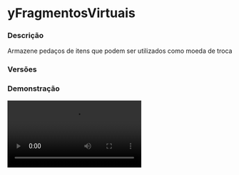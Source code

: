 # yFragmentosVirtuais
<secondary-label ref="utility"/>

### Descrição
Armazene pedaços de itens que podem ser utilizados como moeda de troca

### Versões
<secondary-label ref="1.8"/>
<secondary-label ref="1.9"/>
<secondary-label ref="1.10"/>
<secondary-label ref="1.11"/>
<secondary-label ref="1.12"/>
<secondary-label ref="1.13"/>
<secondary-label ref="1.14"/>
<secondary-label ref="1.15"/>
<secondary-label ref="1.16"/>
<secondary-label ref="1.17"/>
<secondary-label ref="1.18"/>
<secondary-label ref="1.19"/>
<secondary-label ref="1.20"/>
<secondary-label ref="1.21"/>

### Demonstração
<video src="//www.youtube.com/watch?v=aKlZuImwhWI"/>


<chapter title="Comandos" id="commands" collapsible="true">
<code-block lang="plain text">/fragmentos - Abre o menu de fragmentos
/fragmentos shop - Abre o menu de loja
/fragmentos enviar - Envia fragmentos para um jogador
/fragmentos give - Dar fragmentos à um jogador
/fragmentos reload - Recarrega as configurações</code-block>
</chapter>

<chapter title="Permissões" id="permissions" collapsible="true">
<code-block lang="plain text">yfragmentosvirtuais.use - Permissão para o /fragmentos
yfragmentosvirtuais.shop - Permissão para o /fragmentos shop
yfragmentosvirtuais.send - Permissão para o /fragmentos enviar
yfragmentosvirtuais.give - Permissão para o /fragmentos give
yfragmentosvirtuais.reload - Permissão para o /fragmentos reload</code-block>
</chapter>

## Placeholders
<primary-label ref="placeholders"/>

Aqui estão as placeholders disponíveis para utilização com este plugin. Consulte-as para entender como utilizá-las corretamente.

<code-block lang="plain text" ignore-vars="true">
%yfragmentosvirtuais_amount% - Retorna a quantia de fragmentos que o jogador possui
%yfragmentosvirtuais_amount_raw% - Retorna a quantia de fragmentos que o jogador possui sem formatar
%yfragmentosvirtuais_[identificador_da_config]_amount% - Retorna a quantia de tal fragmentos do jogador
%yfragmentosvirtuais_[identificador_da_config]_amount_raw% - Retorna a quantia de tal fragmentos&nbsp;do jogador sem formatar
</code-block>

## API
<primary-label ref="api"/>

Configure nossa API para aproveitar todos os recursos oferecidos pelo plugin. Siga as instruções para garantir uma integração bem-sucedida.

<code-block lang="java">
public static CrateHolder getAPI() {
    try {
        RegisteredServiceProvider&lt;CrateHolder> rsp = Bukkit.getServer().getServicesManager()
            .getRegistration(CrateHolder.class);
        return rsp == null ? null : rsp.getProvider();
    } catch (Throwable var1) {
        return null;
    }
}
</code-block>

## Erros comuns
<primary-label ref="errors"/>

Antes de configurar o plugin, revise os pontos listados aqui para evitar problemas frequentes durante a configuração.

<seealso style="cards">
    <category ref="wrs">
        <a href="yplugins.md"></a>        <a href="https://ystoreplugins.com.br/plugins/detalhes/99-yFragmentosVirtuais">Site do plugin yFragmentosVirtuais</a>
    </category>
</seealso>